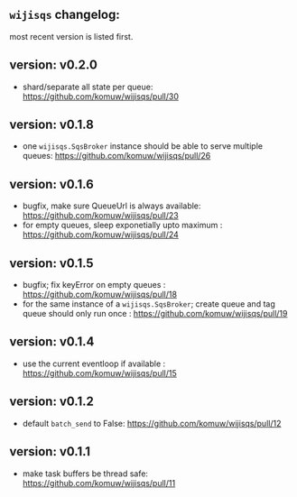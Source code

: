 ## `wijisqs` changelog:
most recent version is listed first.


## **version:** v0.2.0
- shard/separate all state per queue: https://github.com/komuw/wijisqs/pull/30

## **version:** v0.1.8
- one `wijisqs.SqsBroker` instance should be able to serve multiple queues: https://github.com/komuw/wijisqs/pull/26

## **version:** v0.1.6
- bugfix, make sure QueueUrl is always available: https://github.com/komuw/wijisqs/pull/23
- for empty queues, sleep exponetially upto maximum : https://github.com/komuw/wijisqs/pull/24

## **version:** v0.1.5
- bugfix; fix keyError on empty queues : https://github.com/komuw/wijisqs/pull/18
- for the same instance of a `wijisqs.SqsBroker`; create queue and tag queue should only run once : https://github.com/komuw/wijisqs/pull/19

## **version:** v0.1.4
- use the current eventloop if available : https://github.com/komuw/wijisqs/pull/15

## **version:** v0.1.2
- default `batch_send` to False: https://github.com/komuw/wijisqs/pull/12

## **version:** v0.1.1
- make task buffers be thread safe: https://github.com/komuw/wijisqs/pull/11     
